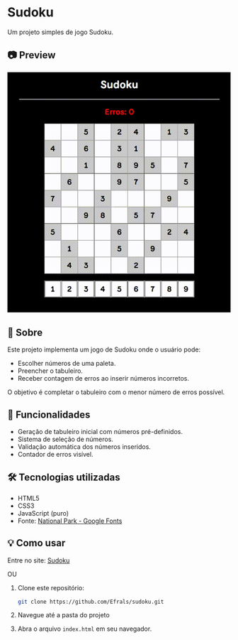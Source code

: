 # Sudoku

Um projeto simples de jogo Sudoku.

## 📷 Preview

<img src="assets/images/PreviewSudoku.gif" alt="Preview Sudoku" width="600"/>

## 📄 Sobre

Este projeto implementa um jogo de Sudoku onde o usuário pode:

- Escolher números de uma paleta.
- Preencher o tabuleiro.
- Receber contagem de erros ao inserir números incorretos.

O objetivo é completar o tabuleiro com o menor número de erros possível.

## 🎯 Funcionalidades

- Geração de tabuleiro inicial com números pré-definidos.
- Sistema de seleção de números.
- Validação automática dos números inseridos.
- Contador de erros visível.

## 🛠️ Tecnologias utilizadas

- HTML5
- CSS3
- JavaScript (puro)
- Fonte: [National Park - Google Fonts](https://fonts.google.com/specimen/National+Park)

## 💡 Como usar

Entre no site: [Sudoku](https://sudoku-efrals.netlify.app)

OU

1. Clone este repositório:

   ```bash
   git clone https://github.com/Efrals/sudoku.git
   ```

2. Navegue até a pasta do projeto

3. Abra o arquivo `index.html` em seu navegador.
